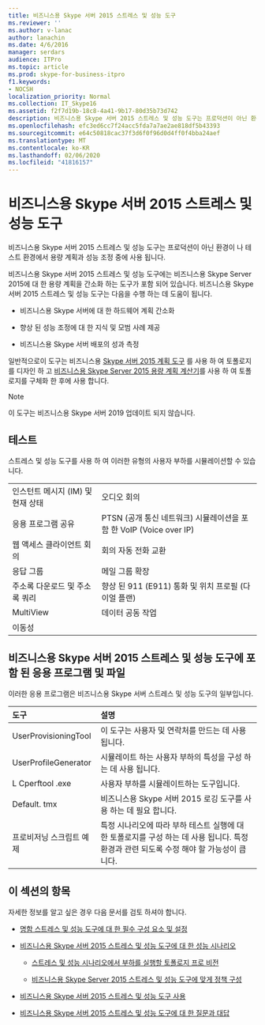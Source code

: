 ```yaml
---
title: 비즈니스용 Skype 서버 2015 스트레스 및 성능 도구
ms.reviewer: ''
ms.author: v-lanac
author: lanachin
ms.date: 4/6/2016
manager: serdars
audience: ITPro
ms.topic: article
ms.prod: skype-for-business-itpro
f1.keywords:
- NOCSH
localization_priority: Normal
ms.collection: IT_Skype16
ms.assetid: f2f7d19b-18c8-4a41-9b17-80d35b73d742
description: 비즈니스용 Skype 서버 2015 스트레스 및 성능 도구는 프로덕션이 아닌 환경이 나 테스트 환경에서 용량 계획과 성능 조정 중에 사용 됩니다.
ms.openlocfilehash: efc3ed6cc7f24acc5fda7a7ae2ae818df5b43393
ms.sourcegitcommit: e64c50818cac37f3d6f0f96d0d4ff0f4bba24aef
ms.translationtype: MT
ms.contentlocale: ko-KR
ms.lasthandoff: 02/06/2020
ms.locfileid: "41816157"
---
```

# <a name="skype-for-business-server-2015-stress-and-performance-tool"></a>비즈니스용 Skype 서버 2015 스트레스 및 성능 도구
 
비즈니스용 Skype 서버 2015 스트레스 및 성능 도구는 프로덕션이 아닌 환경이 나 테스트 환경에서 용량 계획과 성능 조정 중에 사용 됩니다.
  
비즈니스용 Skype 서버 2015 스트레스 및 성능 도구에는 비즈니스용 Skype Server 2015에 대 한 용량 계획을 간소화 하는 도구가 포함 되어 있습니다. 비즈니스용 Skype 서버 2015 스트레스 및 성능 도구는 다음을 수행 하는 데 도움이 됩니다.
  
- 비즈니스용 Skype 서버에 대 한 하드웨어 계획 간소화
    
- 향상 된 성능 조정에 대 한 지식 및 모범 사례 제공
    
- 비즈니스용 Skype 서버 배포의 성과 측정
    
일반적으로이 도구는 비즈니스용 [Skype 서버 2015 계획 도구](../../management-tools/planning-tool/planning-tool.md) 를 사용 하 여 토폴로지를 디자인 하 고 [비즈니스용 Skype Server 2015 용량 계획 계산기](../../management-tools/capacity-planning-calculator.md)를 사용 하 여 토폴로지를 구체화 한 후에 사용 합니다. 

> [!NOTE]
> 이 도구는 비즈니스용 Skype 서버 2019 업데이트 되지 않습니다.
  
## <a name="tests"></a>테스트

스트레스 및 성능 도구를 사용 하 여 이러한 유형의 사용자 부하를 시뮬레이션할 수 있습니다.
  
|||
|:-----|:-----|
|인스턴트 메시지 (IM) 및 현재 상태  <br/> |오디오 회의  <br/> |
|응용 프로그램 공유  <br/> |PTSN (공개 통신 네트워크) 시뮬레이션을 포함 한 VoIP (Voice over IP)  <br/> |
|웹 액세스 클라이언트 회의  <br/> |회의 자동 전화 교환  <br/> |
|응답 그룹  <br/> |메일 그룹 확장  <br/> |
|주소록 다운로드 및 주소록 쿼리  <br/> |향상 된 911 (E911) 통화 및 위치 프로필 (다이얼 플랜)  <br/> |
|MultiView  <br/> |데이터 공동 작업  <br/> |
|이동성  <br/> ||
   
## <a name="applications-and-files-included-with-the-skype-for-business-server-2015-stress-and-performance-tool"></a>비즈니스용 Skype 서버 2015 스트레스 및 성능 도구에 포함 된 응용 프로그램 및 파일

이러한 응용 프로그램은 비즈니스용 Skype 서버 스트레스 및 성능 도구의 일부입니다.
  
|**도구**|**설명**|
|:-----|:-----|
|UserProvisioningTool  <br/> |이 도구는 사용자 및 연락처를 만드는 데 사용 됩니다.  <br/> |
|UserProfileGenerator  <br/> |시뮬레이트 하는 사용자 부하의 특성을 구성 하는 데 사용 됩니다.  <br/> |
|L Cperftool .exe  <br/> |사용자 부하를 시뮬레이트하는 도구입니다.  <br/> |
|Default. tmx  <br/> |비즈니스용 Skype 서버 2015 로깅 도구를 사용 하는 데 필요 합니다.  <br/> |
|프로비저닝 스크립트 예제  <br/> |특정 시나리오에 따라 부하 테스트 실행에 대 한 토폴로지를 구성 하는 데 사용 됩니다. 특정 환경과 관련 되도록 수정 해야 할 가능성이 큽니다.  <br/> |
   
## <a name="topics-in-this-section"></a>이 섹션의 항목

자세한 정보를 알고 싶은 경우 다음 문서를 검토 하셔야 합니다.
  
- [명함 스트레스 및 성능 도구에 대 한 필수 구성 요소 및 설정](prerequisites-and-setup.md)
    
- [비즈니스용 Skype 서버 2015 스트레스 및 성능 도구에 대 한 성능 시나리오](scenarios.md)
    
  - [스트레스 및 성능 시나리오에서 부하를 실행할 토폴로지 프로 비전](provisioning-the-topology-to-run-load.md)
    
  - [비즈니스용 Skype Server 2015 스트레스 및 성능 도구에 맞게 정책 구성](configuring-policies.md)
    
- [비즈니스용 Skype 서버 2015 스트레스 및 성능 도구 사용](using-the-tool.md)
    
- [비즈니스용 Skype 서버 2015 스트레스 및 성능 도구에 대 한 질문과 대답](faq.md)
    

